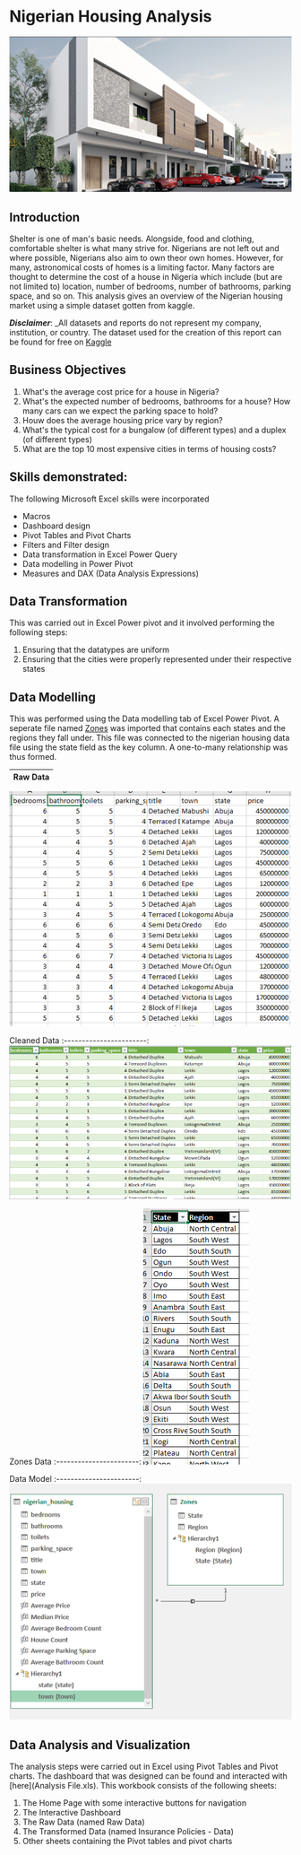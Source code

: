 # Nigerian Housing Analysis

![](Real_estate_pic.jpg)

## Introduction
Shelter is one of man's basic needs. Alongside, food and clothing, comfortable shelter is what many strive for. Nigerians are not left out and where possible, Nigerians also aim to own theor own homes. However, for many, astronomical costs of homes is a limiting factor. Many factors are thought to determine the cost of a house in Nigeria which include (but are not limited to) location, number of bedrooms, number of bathrooms, parking space, and so on.
This analysis gives an overview of the Nigerian housing market using a simple dataset gotten from kaggle.

**_Disclaimer_**: _All datasets and reports do not represent my company, institution, or country. The dataset used for the creation of this report can be found for free on [Kaggle](https://www.kaggle.com/datasets/abdullahiyunus/nigeria-houses-and-prices-dataset)

## Business Objectives
1.  What's the average cost price for a house in Nigeria?
2.  What's the expected number of bedrooms, bathrooms for a house? How many cars can we expect the parking space to hold?
3.  Houw does the average housing price vary by region?
4.  What's the typical cost for a bungalow (of different types) and a duplex (of different types)
5.  What are the top 10 most expensive cities in terms of housing costs?

## Skills demonstrated:
The following Microsoft Excel skills were incorporated
* Macros 
* Dashboard design 
* Pivot Tables and Pivot Charts
* Filters and Filter design
* Data transformation in Excel Power Query
* Data modelling in Power Pivot
* Measures and DAX (Data Analysis Expressions)

## Data Transformation
This was carried out in Excel Power pivot and it involved performing the following steps:
1.  Ensuring that the datatypes are uniform
2.  Ensuring that the cities were properly represented under their respective states

## Data Modelling
This was performed using the Data modelling tab of Excel Power Pivot. A seperate file named [Zones](Zones.jpg) was imported that contains each states and the regions they fall under. This file was connected to the nigerian housing data file using the state field as the key column. A one-to-many relationship was thus formed.

Raw Data              |         
:--------------------:|
![](Raw_Data.png)

Cleaned Data
:-----------------------:
![](Transformed_Data.png)

Zones Data
:-----------------------:
![](Zones.png)

Data Model
:-----------------------:
![](Data_Model.png)

## Data Analysis and Visualization
The analysis steps were carried out in Excel using Pivot Tables and Pivot charts. The dashboard that was designed can be found and interacted with [here](Analysis File.xls). This workbook consists of the following sheets:
1.  The Home Page with some interactive buttons for navigation
2.  The Interactive Dashboard
3.  The Raw Data (named Raw Data)
4.  The Transformed Data (named Insurance Policies - Data)
5.  Other sheets containing the Pivot tables and pivot charts
